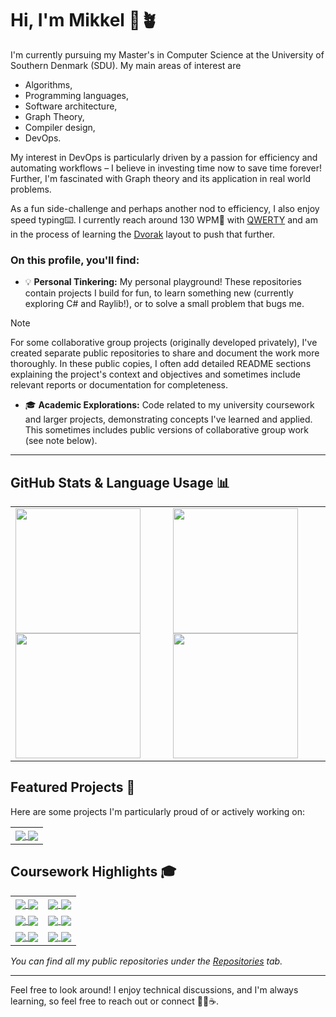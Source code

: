 # Hi, I'm Mikkel 👋🪴

I'm currently pursuing my Master's in Computer Science at the University of Southern Denmark (SDU). 
My main areas of interest are
- Algorithms,
- Programming languages,
- Software architecture,
- Graph Theory,
- Compiler design,
- DevOps.

My interest in DevOps is particularly driven by a passion for efficiency and automating workflows – I believe in investing time now to save time forever!
Further, I'm fascinated with Graph theory and its application in real world problems.

As a fun side-challenge and perhaps another nod to efficiency, I also enjoy speed typing⌨️. I currently reach around 130 WPM🚀 with [QWERTY](https://en.wikipedia.org/wiki/QWERTY) and am in the process of learning the [Dvorak](https://en.wikipedia.org/wiki/Dvorak_keyboard_layout) layout to push that further.


### On this profile, you'll find:
*  💡 **Personal Tinkering:** My personal playground! These repositories contain projects I build for fun, to learn something new (currently exploring C# and Raylib!), or to solve a small problem that bugs me.
> [!NOTE]
> For some collaborative group projects (originally developed privately), I've created separate public repositories to share and document the work more thoroughly. In these public copies, I often add detailed README sections explaining the project's context and objectives and sometimes include relevant reports or documentation for completeness.
*  🎓 **Academic Explorations:** Code related to my university coursework and larger projects, demonstrating concepts I've learned and applied. This sometimes includes public versions of collaborative group work (see note below).

---

## GitHub Stats & Language Usage 📊

<table>
  <tr>
    <td>
      <a href="https://github.com/mikkn21#gh-dark-mode-only">
        <img height=200 align="center" src="https://github-readme-stats.vercel.app/api/top-langs/?username=mikkn21&hide=php&show_icons=true&layout=donut&theme=gruvbox#gh-dark-mode-only" />
      </a>
      <a href="https://github.com/mikkn21#gh-light-mode-only">
        <img height=200  align="center" src="https://github-readme-stats.vercel.app/api/top-langs/?username=mikkn21&hide=php&show_icons=true&layout=donut&theme=gruvbox_light#gh-light-mode-only" />
      </a>
    </td>
    <td>
      <a href="https://github.com/mikkn21#gh-dark-mode-only">
        <img height=200 align="center" src="https://github-readme-stats.vercel.app/api?username=mikkn21&show_icons=true&theme=gruvbox#gh-dark-mode-only" />
      </a>
      <a href="https://github.com/mikkn21#gh-light-mode-only">
        <img height=200  align="center" src="https://github-readme-stats.vercel.app/api?username=mikkn21&show_icons=true&theme=gruvbox_light#gh-light-mode-only" />
      </a>
    </td>
  </tr>
</table>
</table>


## Featured Projects 🚀

Here are some projects I'm particularly proud of or actively working on:

<table>
  <tr>
    <td>
      <a href="https://github.com/mikkn21/MazeGeneration#gh-dark-mode-only">
        <img align="center" src="https://github-readme-stats.vercel.app/api/pin/?username=mikkn21&repo=MazeGeneration&theme=gruvbox#gh-dark-mode-only" /> 
      </a>
      <a href="https://github.com/mikkn21/MazeGeneration#gh-light-mode-only">
        <img align="center" src="https://github-readme-stats.vercel.app/api/pin/?username=mikkn21&repo=MazeGeneration&theme=gruvbox_light#gh-light-mode-only" />
      </a>
    </td>
  </tr>
</table>

<!-- *   **[MazeGeneration](https://github.com/mikkn21/MazeGeneration)** - C# | A learning tool to visualize maze generation algorithms and run multiple different algorithms side by side to see their differences. -->


## Coursework Highlights 🎓
<table>
  <tr>
    <td>
      <a href="https://github.com/mikkn21/BachelorThesisGCC#gh-dark-mode-only">
        <img align="center" src="https://github-readme-stats.vercel.app/api/pin/?username=mikkn21&repo=BachelorThesisGCC&theme=gruvbox#gh-dark-mode-only" />
      </a>
      <a href="https://github.com/mikkn21/BachelorThesisGCC#gh-light-mode-only">
        <img align="center" src="https://github-readme-stats.vercel.app/api/pin/?username=mikkn21&repo=BachelorThesisGCC&theme=gruvbox_light#gh-light-mode-only" />
      </a>
    </td>
    <td>
      <a href="https://github.com/mikkn21/DM819Project1#gh-dark-mode-only">
        <img align="center" src="https://github-readme-stats.vercel.app/api/pin/?username=mikkn21&repo=DM819Project1&theme=gruvbox#gh-dark-mode-only" />
      </a>
      <a href="https://github.com/mikkn21/DM819Project1#gh-light-mode-only">
        <img  align="center" src="https://github-readme-stats.vercel.app/api/pin/?username=mikkn21&repo=DM819Project1&theme=gruvbox_light#gh-light-mode-only" />
      </a>
    </td>
  </tr>
  <tr>
    <td>
      <a href="https://github.com/mikkn21/DM819Project2#gh-dark-mode-only">
        <img align="center" src="https://github-readme-stats.vercel.app/api/pin/?username=mikkn21&repo=DM819Project2&theme=gruvbox#gh-dark-mode-only" />
      </a>
      <a href="https://github.com/mikkn21/DM819Project2#gh-light-mode-only">
        <img align="center" src="https://github-readme-stats.vercel.app/api/pin/?username=mikkn21&repo=DM819Project2&theme=gruvbox_light#gh-light-mode-only" />
      </a>
    </td>
    <td>
      <a href="https://github.com/mikkn21/FrontEndDevOpsProject#gh-dark-mode-only">
        <img align="center" src="https://github-readme-stats.vercel.app/api/pin/?username=mikkn21&repo=FrontEndDevOpsProject&theme=gruvbox#gh-dark-mode-only" />
      </a>
      <a href="https://github.com/mikkn21/FrontEndDevOpsProject#gh-light-mode-only">
        <img align="center" src="https://github-readme-stats.vercel.app/api/pin/?username=mikkn21&repo=FrontEndDevOpsProject&theme=gruvbox_light#gh-light-mode-only" />
      </a>
    </td>
  </tr>
  <tr>
    <td>
      <a href="https://github.com/mikkn21/DM571Project#gh-dark-mode-only">
        <img align="center" src="https://github-readme-stats.vercel.app/api/pin/?username=mikkn21&repo=DM571Project&theme=gruvbox#gh-dark-mode-only" />
      </a>
      <a href="https://github.com/mikkn21/DM571Project#gh-light-mode-only">
        <img align="center" src="https://github-readme-stats.vercel.app/api/pin/?username=mikkn21&repo=DM571Project&theme=gruvbox_light#gh-light-mode-only" />
      </a>
    </td>
    <td>
      <a href="https://github.com/mikkn21/DM548CycleDetection#gh-dark-mode-only">
        <img align="center" src="https://github-readme-stats.vercel.app/api/pin/?username=mikkn21&repo=DM548CycleDetection&theme=gruvbox#gh-dark-mode-only" />
      </a>
      <a href="https://github.com/mikkn21/DM548CycleDetection#gh-light-mode-only">
        <img align="center" src="https://github-readme-stats.vercel.app/api/pin/?username=mikkn21&repo=DM548CycleDetection&theme=gruvbox_light#gh-light-mode-only" />
      </a>
    </td>
  </tr>
</table>



<!-- *   **[The Giga Chad Compiler (Bachelor Thesis)](https://github.com/mikkn21/BachelorThesisGCC)** - C++ | Designed and implemented the Giga Chad Compiler (GCC), translating a custom language (GCL) to x86-64 Linux assembly. Features include Boost.Spirit parsing, liveness analysis, peephole optimization, and graph-coloring register allocation. -->
<!-- *   **[DM819-Project1](https://github.com/mikkn21/DM819Project1)** - Python | Sweep-line algorithm for visibility problems. --->
<!-- *   **[DM819-Project2](https://github.com/mikkn21/DM819Project2)** - Python | Fortune's algorithm for computing Voronoi diagrams -->
<!-- *   **[DM885-ExamProject](https://github.com/mikkn21/FrontEndDevOpsProject)** - React/TypeScript | Frontend for a system designed to automatically test student programming assignments (Microservices/DevOps exam project). --->
<!-- *   **[DM571-Project](https://github.com/mikkn21/DM571Project)** - Django/Python | Software Engineering course project: designed and documented an online cinema booking system, emphasizing requirements analysis, system modeling (UML/C4), API specification, and testing. --->
<!--- *  **[DM548-CycleDetection](https://github.com/mikkn21/DM548CycleDetection)** – C | Implemented Kahn’s algorithm for cycle detection in directed graphs. --->

*You can find all my public repositories under the [Repositories](https://github.com/mikkn21?tab=repositories) tab.*

--- 

Feel free to look around! I enjoy technical discussions, and I'm always learning, so feel free to reach out or connect 🧑‍💻☕.

